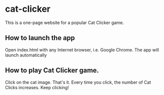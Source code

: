 # cat-clicker
This is a one-page website for a popular Cat Clicker game. 

## How to launch the app
Open index.html with any Internet browser, i.e. Google Chrome.
The app will launch automatically

## How to play Cat Clicker game.
Click on the cat image. That's it. Every time you click, the number of Cat Clicks increases. Keep clicking!
